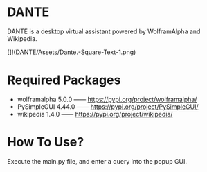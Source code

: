 # DANTE
DANTE is a desktop virtual assistant powered by WolframAlpha and Wikipedia.

[]!(DANTE/Assets/Dante.-Square-Text-1.png)

# Required Packages
- wolframalpha 5.0.0 —— https://pypi.org/project/wolframalpha/
- PySimpleGUI 4.44.0 —— https://pypi.org/project/PySimpleGUI/
- wikipedia 1.4.0 —— https://pypi.org/project/wikipedia/

# How To Use?
Execute the main.py file, and enter a query into the popup GUI.
